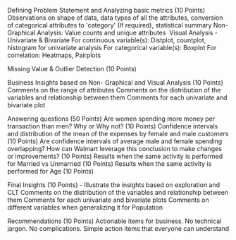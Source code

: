 Defining Problem Statement and Analyzing basic metrics (10 Points)
    Observations on shape of data, data types of all the attributes, conversion of categorical attributes to 'category' (If required), statistical summary
    Non-Graphical Analysis: Value counts and unique attributes ​
    Visual Analysis - Univariate & Bivariate
    For continuous variable(s): Distplot, countplot, histogram for univariate analysis
    For categorical variable(s): Boxplot
    For correlation: Heatmaps, Pairplots

Missing Value & Outlier Detection (10 Points)

Business Insights based on Non- Graphical and Visual Analysis (10 Points)
    Comments on the range of attributes
    Comments on the distribution of the variables and relationship between them
    Comments for each univariate and bivariate plot

Answering questions (50 Points)
    Are women spending more money per transaction than men? Why or Why not? (10 Points)
    Confidence intervals and distribution of the mean of the expenses by female and male customers (10 Points)
    Are confidence intervals of average male and female spending overlapping? How can Walmart leverage this conclusion to make changes or improvements? (10 Points)
    Results when the same activity is performed for Married vs Unmarried (10 Points)
    Results when the same activity is performed for Age (10 Points)

Final Insights (10 Points) - Illustrate the insights based on exploration and CLT
    Comments on the distribution of the variables and relationship between them
    Comments for each univariate and bivariate plots
    Comments on different variables when generalizing it for Population

Recommendations (10 Points)
    Actionable items for business. No technical jargon. No complications. Simple action items that everyone can understand